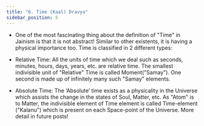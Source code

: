 ```yaml
---
title: "6. Time (Kaal) Dravya"
sidebar_position: 5
---
```


- One of the most fascinating thing about the definition of "Time" in Jainism is that it is not abstract! Similar to other existents, it is having a physical importance too. Time is classified in 2 different types:

- Relative Time: All the units of time which we deal such as seconds, minutes, hours, days, years, etc. are relative time. The smallest indivisible unit of "Relative" Time is called Moment("Samay"). One second is made up of infinitely many such "Samay" elements.
- Absolute Time: The ‘Absolute’ time exists as a physicality in the Universe which assists the change in the states of Soul, Matter, etc. As "Atom" is to Matter, the indivisible element of Time element is called Time-element ("Kalanu") which is present on each Space-point of the Universe. More detail in future posts!
